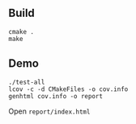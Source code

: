 ## Build

```
cmake .
make
```

## Demo

```
./test-all
lcov -c -d CMakeFiles -o cov.info
genhtml cov.info -o report
```

Open `report/index.html`
